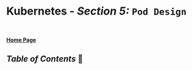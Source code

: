 # **Kubernetes** - ***Section 5:*** `Pod Design`

<br />

[**Home Page**](../)    

## ***Table of Contents*** 📜
